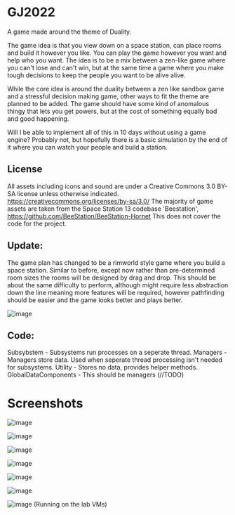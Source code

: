 # GJ2022
A game made around the theme of Duality.

The game idea is that you view down on a space station, can place rooms and build it however you like. You can play the game however you want and help who you want.
The idea is to be a mix between a zen-like game where you can't lose and can't win, but at the same time a game where you make tough decisions to keep the people you want to be alive alive.

While the core idea is around the duality between a zen like sandbox game and a stressful decision making game, other ways to fit the theme are planned to be added.
The game should have some kind of anomalous thingy that lets you get powers, but at the cost of something equally bad and good happening.

Will I be able to implement all of this in 10 days without using a game engine? Probably not, but hopefully there is a basic simulation by the end of it where you can watch your people and build a station.

## License

All assets including icons and sound are under a Creative Commons 3.0 BY-SA license unless otherwise indicated. https://creativecommons.org/licenses/by-sa/3.0/
The majority of game assets are taken from the Space Station 13 codebase 'Beestation', https://github.com/BeeStation/BeeStation-Hornet
This does not cover the code for the project.

## Update:

The game plan has changed to be a rimworld style game where you build a space station. Similar to before, except now rather than pre-determined room sizes the rooms will be designed by drag and drop.
This should be about the same difficulty to perform, although might require less abstraction down the line meaning more features will be required, however pathfinding should be easier and the game looks better and plays better.

![image](https://user-images.githubusercontent.com/26465327/150687457-2d106f7a-9949-4485-8a70-315d7c270c65.png)

## Code:

Subsybstem - Subsystems run processes on a seperate thread.
Managers - Managers store data. Used when seperate thread processing isn't needed for subsystems.
Utility - Stores no data, provides helper methods.
GlobalDataComponents - This should be managers (//TODO)

# Screenshots
![image](https://user-images.githubusercontent.com/26465327/151660809-42c4ef5e-74f9-451c-80ab-d45a63042c6b.png)

![image](https://user-images.githubusercontent.com/26465327/151601612-20988587-1d69-44ee-a557-d7ab98be9829.png)

![image](https://user-images.githubusercontent.com/26465327/151583013-fe18a87a-3d6e-481f-82c9-44461e6304a9.png)

![image](https://user-images.githubusercontent.com/26465327/150699998-b8a64d51-fbb2-422a-8849-2b1fd1a79870.png)

![image](https://user-images.githubusercontent.com/26465327/150700011-4fad9372-22ab-463f-bdd6-0a97cbe6ec23.png)

![image](https://user-images.githubusercontent.com/26465327/150700037-9a8343f0-7fa6-490f-847a-3ba4f01f1f14.png)

![image](https://user-images.githubusercontent.com/26465327/150989860-b57af124-09da-44e2-9b07-b696c05d7854.png)
(Running on the lab VMs)
